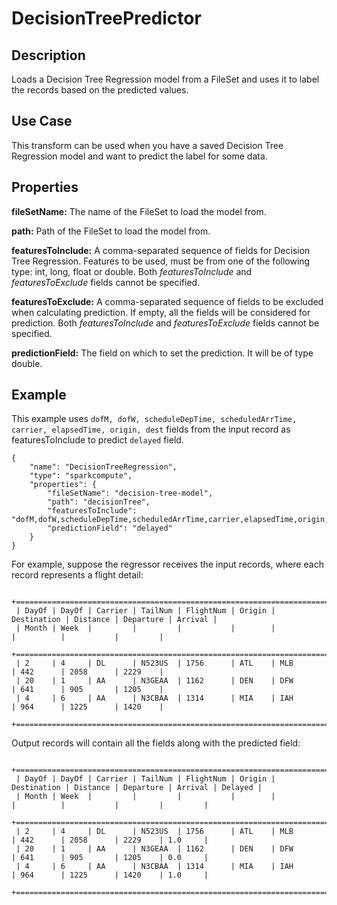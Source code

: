 # DecisionTreePredictor


Description
-----------
Loads a Decision Tree Regression model from a FileSet and uses it to label the records based on the predicted values.

Use Case
--------
This transform can be used when you have a saved Decision Tree Regression model and want to predict the label for some
data.

Properties
----------
**fileSetName:** The name of the FileSet to load the model from.

**path:** Path of the FileSet to load the model from.

**featuresToInclude:** A comma-separated sequence of fields for Decision Tree Regression. Features to be used, must be
from one of the following type: int, long, float or double. Both *featuresToInclude* and *featuresToExclude* fields
cannot be specified.

**featuresToExclude:** A comma-separated sequence of fields to be excluded when calculating prediction. If empty, all
the fields will be considered for prediction. Both *featuresToInclude* and *featuresToExclude* fields cannot be 
specified.

**predictionField:** The field on which to set the prediction. It will be of type double.


Example
-------
This example uses ``dofM, dofW, scheduleDepTime, scheduledArrTime, carrier, elapsedTime, origin, dest`` fields from the
input record as featuresToInclude to predict ``delayed`` field.

    {
        "name": "DecisionTreeRegression",
        "type": "sparkcompute",
        "properties": {
            "fileSetName": "decision-tree-model",
            "path": "decisionTree",
            "featuresToInclude": "dofM,dofW,scheduleDepTime,scheduledArrTime,carrier,elapsedTime,origin,dest",
            "predictionField": "delayed"
        }
    }


For example, suppose the regressor receives the input records, where each record represents a flight detail:

     +=======================================================================================================+
     | DayOf | DayOf | Carrier | TailNum | FlightNum | Origin | Destination | Distance | Departure | Arrival |
     | Month | Week  |         |         |           |        |             |          |           |         |
     +=======================================================================================================+
     | 2     | 4     | DL      | N523US  | 1756      | ATL    | MLB         | 442      | 2058      | 2229    |
     | 20    | 1     | AA      | N3GEAA  | 1162      | DEN    | DFW         | 641      | 905       | 1205    |
     | 4     | 6     | AA      | N3CBAA  | 1314      | MIA    | IAH         | 964      | 1225      | 1420    |
     +=======================================================================================================+


Output records will contain all the fields along with the predicted field:

     +=================================================================================================================+
     | DayOf | DayOf | Carrier | TailNum | FlightNum | Origin | Destination | Distance | Departure | Arrival | Delayed |
     | Month | Week  |         |         |           |        |             |          |           |         |         |
     +=================================================================================================================+
     | 2     | 4     | DL      | N523US  | 1756      | ATL    | MLB         | 442      | 2058      | 2229    | 1.0     |
     | 20    | 1     | AA      | N3GEAA  | 1162      | DEN    | DFW         | 641      | 905       | 1205    | 0.0     |
     | 4     | 6     | AA      | N3CBAA  | 1314      | MIA    | IAH         | 964      | 1225      | 1420    | 1.0     |
     +=================================================================================================================+
     